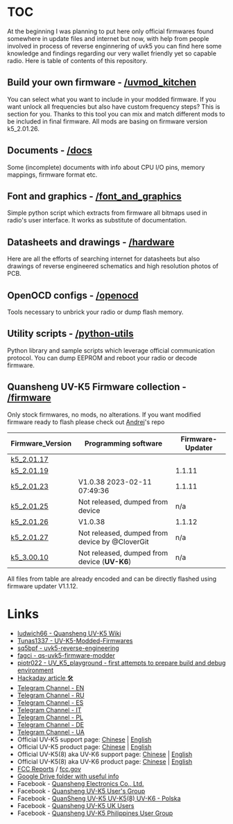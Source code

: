 # TOC
At the beginning I was planning to put here only official firmwares found somewhere in update files and internet but now, with help from people involved in process of reverse enginnering of uvk5 you can find here some knowledge and findings regarding our very wallet friendly yet so capable radio. Here is table of contents of this repository.

## Build your own firmware - [/uvmod_kitchen](/uvmod_kitchen)
You can select what you want to include in your modded firmware. If you want unlock all frequencies but also have custom frequency steps? This is section for you. Thanks to this tool you can mix and match different mods to be included in final firmware. All mods are basing on firmware version k5_2.01.26.

## Documents - [/docs](/docs)
Some (incomplete) documents with info about CPU I/O pins, memory mappings, firmware format etc. 

## Font and graphics - [/font_and_graphics](/font_and_graphics)
Simple python script which extracts from firmware all bitmaps used in radio's user interface. It works as substitute of documentation.

## Datasheets and drawings - [/hardware](/hardware)
Here are all the efforts of searching internet for datasheets but also drawings of reverse engineered schematics and high resolution photos of PCB.

## OpenOCD configs - [/openocd](/openocd)
Tools necessary to unbrick your radio or dump flash memory.

## Utility scripts - [/python-utils](/python-utils)
Python library and sample scripts which leverage official communication protocol. You can dump EEPROM and reboot your radio or decode firmware. 

## Quansheng UV-K5 Firmware collection - [/firmware](/firmware)
Only stock firmwares, no mods, no alterations. If you want modified firmware ready to flash please check out [Andrej](https://github.com/Tunas1337/UV-K5-Modded-Firmwares)'s repo

| Firmware_Version                                 | Programming software                           | Firmware-Updater |
| --                                               | --                                             | --               |
| [k5_2.01.17](firmware/k5_v2.01.17_publish.bin)   |                                                |                  |
| [k5_2.01.19](firmware/k5_v2.01.19_publish.bin)   |                                                | 1.1.11           |
| [k5_2.01.23](firmware/k5_v2.01.23_publish.bin)   | V1.0.38 2023-02-11 07:49:36                    | 1.1.11           |
| [k5_2.01.25](firmware/k5_v2.01.25_publish.bin)   | Not released, dumped from device               | n/a              |
| [k5_2.01.26](firmware/k5_v2.01.26_publish.bin)   | V1.0.38                                        | 1.1.12           |
| [k5_2.01.27](firmware/k5_v2.01.27_flashable.bin) | Not released, dumped from device by @CloverGit | n/a              |
| [k5_3.00.10](firmware/k5_v3.00.10_flashable.bin) | Not released, dumped from device (**UV-K6**)   | n/a              |

All files from table are already encoded and can be directly flashed using firmware updater V1.1.12. 

# Links
* [ludwich66 - Quansheng UV-K5 Wiki](https://github.com/ludwich66/Quansheng_UV-K5_Wiki/wiki)
* [Tunas1337 - UV-K5-Modded-Firmwares](https://github.com/Tunas1337/UV-K5-Modded-Firmwares)
* [sq5bpf - uvk5-reverse-engineering](https://github.com/sq5bpf/uvk5-reverse-engineering)
* [fagci - qs-uvk5-firmware-modder](https://github.com/fagci/qs-uvk5-firmware-modder)
* [piotr022 - UV_K5_playground - first attempts to prepare build and debug environment](https://github.com/piotr022/UV_K5_playground)
* [Hackaday article 🛠](https://hackaday.com/2023/06/23/easy-modifications-for-inexpensive-radios/)
* [Telegram Channel - EN](https://t.me/quansheng_uvk5_en)
* [Telegram Channel - RU](https://t.me/uv_k5)
* [Telegram Channel - ES](https://t.me/QuanShengES)
* [Telegram Channel - IT](https://t.me/+W31XPFpurWk0NzM0)
* [Telegram Channel - PL](https://t.me/uvk5_pl)
* [Telegram Channel - DE](https://t.me/quanshenguv5kde)
* [Telegram Channel - UA](https://t.me/radioamators/38782)
* Official UV-K5 support page:              [Chinese](http://qsfj.com/support/downloads/3002) | [English](http://en.qsfj.com/support/downloads/3002)
* Official UV-K5 product page:              [Chinese](http://qsfj.com/products/3002)          | [English](http://en.qsfj.com/products/3002)
* Official UV-K5(8) aka UV-K6 support page: [Chinese](http://qsfj.com/support/downloads/3268) | [English](http://en.qsfj.com/support/downloads/3268)
* Official UV-K5(8) aka UV-K6 product page: [Chinese](http://qsfj.com/products/3268)          | [English](http://en.qsfj.com/products/3268)
* [FCC Reports](https://fcc.id/XBPUV-K5) / [fcc.gov](https://apps.fcc.gov/oetcf/eas/reports/ViewExhibitReport.cfm?mode=Exhibits&RequestTimeout=500&calledFromFrame=Y&application_id=8sqkxgC%2F1cYNHF0lGkSAwA%3D%3D&fcc_id=XBPUV-K5)
* [Google Drive folder with useful info](https://drive.google.com/drive/folders/1NmcPb5yl5jnz7uWBO-c4B89XYL5AZeHw)
* Facebook - [Quansheng Electronics Co., Ltd.](https://www.facebook.com/QuanshengRadios/)
* Facebook - [Quansheng UV-K5 User's Group](https://www.facebook.com/groups/229333669483573/)
* Facebook - [QuanSheng UV-K5 UV-K5(8) UV-K6 - Polska](https://www.facebook.com/groups/205485455659292/)
* Facebook - [Quansheng UV-K5 UK Users](https://www.facebook.com/groups/2291286734508728/)
* Facebook - [Quansheng UV-K5 Philippines User Group](https://www.facebook.com/groups/678587170703812/)
